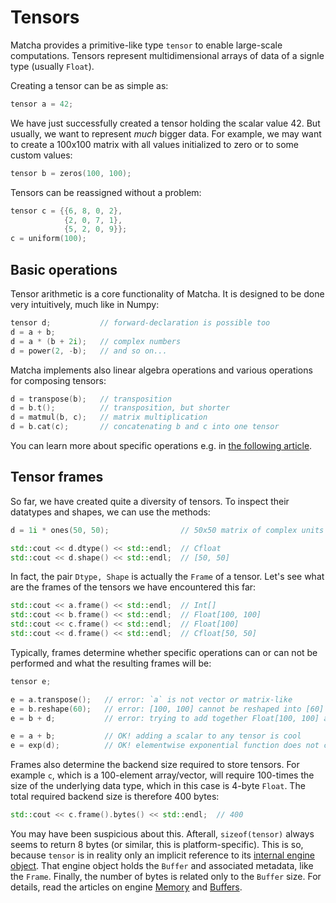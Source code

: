 # Tensors

Matcha provides a primitive-like type `tensor` to enable large-scale computations.
Tensors represent multidimensional arrays of data of a signle type (usually `Float`).


Creating a tensor can be as simple as:


```cpp
tensor a = 42;
```


We have just successfully created a tensor holding the scalar value 42.
But usually, we want to represent _much_ bigger data. For example, we may want to create
a 100x100 matrix with all values initialized to zero or to some custom values:

```cpp
tensor b = zeros(100, 100);
```

Tensors can be reassigned without a problem:

```cpp
tensor c = {{6, 8, 0, 2},
            {2, 0, 7, 1},
            {5, 2, 0, 9}};
c = uniform(100);
```

## Basic operations

Tensor arithmetic is a core functionality of Matcha.
It is designed to be done very intuitively, much like in Numpy:


```cpp
tensor d;           // forward-declaration is possible too
d = a + b;
d = a * (b + 2i);   // complex numbers
d = power(2, -b);   // and so on...
```

Matcha implements also linear algebra operations and various operations
for composing tensors:


```cpp
d = transpose(b);   // transposition
d = b.t();          // transposition, but shorter
d = matmul(b, c);   // matrix multiplication
d = b.cat(c);       // concatenating b and c into one tensor
```

You can learn more about specific operations e.g. in [the following article](tensor/basic-arithmetic).

## Tensor frames

So far, we have created quite a diversity of tensors. To inspect their datatypes and shapes, we can use the methods:

```cpp
d = 1i * ones(50, 50);                // 50x50 matrix of complex units

std::cout << d.dtype() << std::endl;  // Cfloat
std::cout << d.shape() << std::endl;  // [50, 50]

```

In fact, the pair `Dtype, Shape` is actually the `Frame` of a tensor. Let's see what are the frames of the tensors
we have encountered this far:

```cpp
std::cout << a.frame() << std::endl;  // Int[]
std::cout << b.frame() << std::endl;  // Float[100, 100]
std::cout << c.frame() << std::endl;  // Float[100]
std::cout << d.frame() << std::endl;  // Cfloat[50, 50]
```

Typically, frames determine whether specific operations can or can not be performed and what the resulting frames will be:

```cpp
tensor e;

e = a.transpose();   // error: `a` is not vector or matrix-like
e = b.reshape(60);   // error: [100, 100] cannot be reshaped into [60]
e = b + d;           // error: trying to add together Float[100, 100] and Cfloat[50, 50]

e = a + b;           // OK! adding a scalar to any tensor is cool
e = exp(d);          // OK! elementwise exponential function does not care
```

Frames also determine the backend size required to store tensors. For example `c`, which is a 100-element array/vector,
will require 100-times the size of the underlying data type, which in this case is 4-byte `Float`. The total required backend size is therefore 400 bytes:

```cpp
std::cout << c.frame().bytes() << std::endl;  // 400
```

You may have been suspicious about this. Afterall, `sizeof(tensor)` always seems to return 8 bytes (or similar, this is platform-specific).
This is so, because `tensor` is in reality only an implicit reference to its [internal engine object](engine/tensor/). That engine object
holds the `Buffer` and associated metadata, like the `Frame`. Finally, the number of bytes is related only to the `Buffer` size. For details, read the articles
on engine [Memory](engine/memory) and [Buffers](engine/tensor/buffer).
